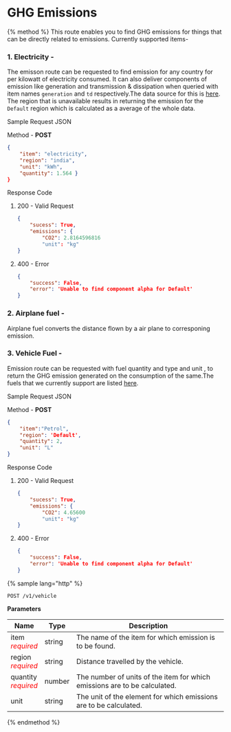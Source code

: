 # GHG Emissions

{% method %}
This route enables you to find GHG emissions for things that can be directly related to emissions.
Currently supported items-

### 1. Electricity - 
The emisson route can be requested to find emission for any country for per kilowatt of electricity consumed. It can also deliver components of emission like generation and transmission & dissipation when queried with item names `generation` and `td` respectively.The data source for this is [here](https://www.google.co.in/url?sa=t&rct=j&q=&esrc=s&source=web&cd=1&cad=rja&uact=8&ved=0ahUKEwihzNKT6MLUAhVLs48KHdzqCbMQFggsMAA&url=https%3A%2F%2Fecometrica.com%2Fassets%2FElectricity-specific-emission-factors-for-grid-electricity.pdf&usg=AFQjCNEJ8JPRvugX-uXAJwZEXi890P5XgA&sig2=9Q_msg2FZeRTGmzXduSXsg). The region that is unavailable results in returning the emission for the `Default` region which is calculated as a average of the whole data.

Sample Request JSON


Method - __POST__
```JSON
{
    "item": "electricity",
    "region": "india",
    "unit": "kWh",
    "quantity": 1.564 }
}
```
Response Code
1. 200 - Valid Request
    ```JSON
    {
        "sucess": True,
        "emissions": {
            "CO2": 2.8164596816
            "unit": "kg"
    }
    ```
2. 400 - Error 
    ```JSON
    {
        "success": False,
        "error": 'Unable to find component alpha for Default'
    }
    ```

### 2. Airplane fuel -
Airplane fuel converts the distance flown by a air plane to corresponing emission. 
### 3. Vehicle Fuel - 
Emission route can be requested with fuel quantity and type and unit , to return the GHG emission generated on the consumption of the same.The fuels that we currently support are listed [here](https://gitlab.com/aossie/CarbonFootprint/blob/master/Source/Core/core/resources/fuels.json). 

Sample Request JSON


Method - __POST__
```JSON
{
    "item":"Petrol",
    "region": 'Default',
    "quantity": 2,
    "unit": "L"
}
```
Response Code
1. 200 - Valid Request
    ```JSON
    {
        "sucess": True,
        "emissions": {
            "CO2": 4.65600
            "unit": "kg"
    }
    ```
2. 400 - Error 
    ```JSON
    {
        "success": False,
        "error": 'Unable to find component alpha for Default'
    }
    ```


{% sample lang="http" %}
```
POST /v1/vehicle
```
**Parameters**

| Name        | Type           | Description  |
| ------------- |-------------| -----|
| item<br><span style="color:red">_required_ </span>   | string | The name of the item for which emission is to be found.|
| region<br><span style="color:red">_required_ </span>     | string | Distance travelled by the vehicle. |
| quantity  <br><span style="color:red">_required_ </span>   | number | The number of units of the item for which emissions are to be calculated. |
| unit  | string | The unit of the element for which emissions are to be calculated.  |

{% endmethod %}
